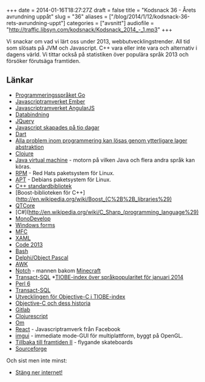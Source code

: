 +++
date = 2014-01-16T18:27:27Z
draft = false
title = "Kodsnack 36 - Årets avrundning uppåt"
slug = "36"
aliases = ["/blog/2014/1/12/kodsnack-36-rets-avrundning-uppt"]
categories = ["avsnitt"]
audiofile = "http://traffic.libsyn.com/kodsnack/Kodsnack_2014_-_1.mp3"
+++

Vi snackar om vad vi lärt oss under 2013, webbutvecklingstrender. All tid som slösats på JVM och Javascript. C++ vara eller inte vara och alternativ i dagens värld. Vi tittar också på statistiken över populära språk 2013 och försöker förutsäga framtiden.

## Länkar ##

* [Programmeringsspråket Go](http://golang.org)
* [Javascriptramverket Ember](http://emberjs.com)
* [Javascriptramverket AngularJS](http://angularjs.org)
* [Databindning](http://en.wikipedia.org/wiki/Data_binding)
* [JQuery](http://jquery.com)
* [Javascript skapades på tio dagar](http://www.w3.org/community/webed/wiki/A_Short_History_of_JavaScript)
* [Dart](https://www.dartlang.org)
* [Alla problem inom programmering kan lösas genom ytterligare lager abstraktion](http://en.wikipedia.org/wiki/Abstraction_layer)
* [Clojure](http://clojure.org)
* [Java virtual machine](http://en.wikipedia.org/wiki/Java_virtual_machine) - motorn på vilken Java och flera andra språk kan köras.
* [RPM](http://en.wikipedia.org/wiki/RPM_Package_Manager) - Red Hats paketsystem för Linux.
* [APT](http://en.wikipedia.org/wiki/Advanced_Packaging_Tool) - Debians paketsystem för Linux.
* [C++ standardbibliotek](http://en.wikipedia.org/wiki/C%2B%2B_Standard_Library)
* [Boost-biblioteken för C++](http://en.wikipedia.org/wiki/Boost_(C%2B%2B_libraries%29)
* [QTCore](http://qt-project.org/doc/qt-4.8/qtcore.html)
* [C#](http://en.wikipedia.org/wiki/C_Sharp_(programming_language%29)
* [MonoDevelop](http://monodevelop.com)
* [Windows forms](http://en.wikipedia.org/wiki/Windows_Forms)
* [MFC](http://en.wikipedia.org/wiki/Microsoft_Foundation_Class_Library)
* [XAML](http://en.wikipedia.org/wiki/Xaml)
* [Code 2013](http://code2013.herokuapp.com)
* [Bash](http://www.gnu.org/software/bash/bash.html)
* [Delphi/Object Pascal](http://en.wikipedia.org/wiki/Object_Pascal)
* [AWK](http://en.wikipedia.org/wiki/AWK)
* [Notch](http://en.wikipedia.org/wiki/Markus_Persson) - mannen bakom [Minecraft](http://en.wikipedia.org/wiki/Minecraft)
* [Transact-SQL](http://en.wikipedia.org/wiki/Transact-SQL)
*[TIOBE-index över språkpopularitet för januari 2014](http://www.tiobe.com/index.php/content/paperinfo/tpci/index.html)
* [Perl 6](http://perl6.org)
* [Transact-SQL](http://en.wikipedia.org/wiki/Transact-SQL)
* [Utvecklingen för Objective-C i TIOBE-index](http://www.tiobe.com/index.php/content/paperinfo/tpci/Objective_C.html)
* [Objective-C och dess historia](http://en.wikipedia.org/wiki/Objective-c#History)
* [Gitlab](http://gitlab.org)
* [Clojurescript](http://clojure.org/clojurescript)
* [Om](https://github.com/swannodette/om)
* [React](http://facebook.github.io/react/)  - Javascriptramverk från Facebook
* [imgui](https://github.com/AdrienHerubel/imgui) - immediate mode-GUI för multiplattform, byggt på OpenGL.
* [Tillbaka till framtiden II](http://en.wikipedia.org/wiki/Back_to_the_Future_Part_II) - flygande skateboards
* [Sourceforge](http://sourceforge.net)

Och sist men inte minst:


* [Stäng ner internet!](http://hallandsposten.se/asikter/hplasaren/1.2704968-stang-ner-internet)

